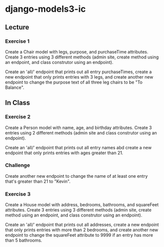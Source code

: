 # django-models3-ic

## Lecture

### Exercise 1
Create a Chair model with legs, purpose, and purchaseTime attributes. Create 3 entries using 3 different methods (admin site, create method using an endpoint, and class construtor using an endpoint).

Create an 'all/' endpoint that prints out all entry purchaseTimes, create a new endpoint that only prints entries with 3 legs, and create another new endpoint to change the purpose text of all three leg chairs to be "To Balance".

## In Class

### Exercise 2
Create a Person model with name, age, and birthday attributes. Create 3 entries using 2 different methods (admin site and class construtor using an endpoint).

Create an 'all/' endpoint that prints out all entry names abd create a new endpoint that only prints entries with ages greater than 21.

### Challenge 
Create another new endpoint to change the name of at least one entry that's greater than 21 to "Kevin".

### Exercise 3
Create a House model with address, bedrooms, bathrooms, and squareFeet attributes. Create 3 entries using 3 different methods (admin site, create method using an endpoint, and class construtor using an endpoint).

Create an 'all/' endpoint that prints out all addresses, create a new endpoint that only prints entries with more than 2 bedrooms, and create another new endpoint to change the squareFeet attribute to 9999 if an entry has more than 5 bathrooms.
